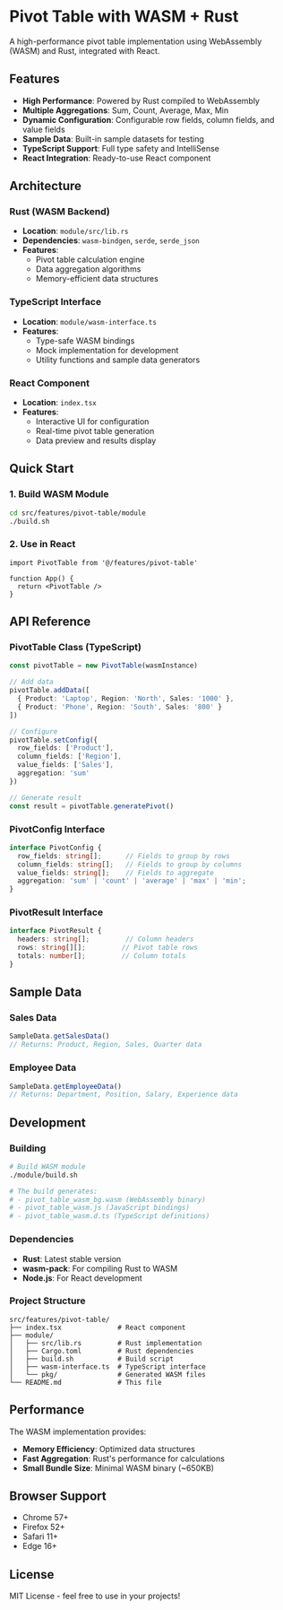 # Pivot Table with WASM + Rust

A high-performance pivot table implementation using WebAssembly (WASM) and Rust, integrated with React.

## Features

- **High Performance**: Powered by Rust compiled to WebAssembly
- **Multiple Aggregations**: Sum, Count, Average, Max, Min
- **Dynamic Configuration**: Configurable row fields, column fields, and value fields
- **Sample Data**: Built-in sample datasets for testing
- **TypeScript Support**: Full type safety and IntelliSense
- **React Integration**: Ready-to-use React component

## Architecture

### Rust (WASM Backend)
- **Location**: `module/src/lib.rs`
- **Dependencies**: `wasm-bindgen`, `serde`, `serde_json`
- **Features**: 
  - Pivot table calculation engine
  - Data aggregation algorithms
  - Memory-efficient data structures

### TypeScript Interface
- **Location**: `module/wasm-interface.ts`
- **Features**:
  - Type-safe WASM bindings
  - Mock implementation for development
  - Utility functions and sample data generators

### React Component
- **Location**: `index.tsx`
- **Features**:
  - Interactive UI for configuration
  - Real-time pivot table generation
  - Data preview and results display

## Quick Start

### 1. Build WASM Module
```bash
cd src/features/pivot-table/module
./build.sh
```

### 2. Use in React
```tsx
import PivotTable from '@/features/pivot-table'

function App() {
  return <PivotTable />
}
```

## API Reference

### PivotTable Class (TypeScript)
```typescript
const pivotTable = new PivotTable(wasmInstance)

// Add data
pivotTable.addData([
  { Product: 'Laptop', Region: 'North', Sales: '1000' },
  { Product: 'Phone', Region: 'South', Sales: '800' }
])

// Configure
pivotTable.setConfig({
  row_fields: ['Product'],
  column_fields: ['Region'],
  value_fields: ['Sales'],
  aggregation: 'sum'
})

// Generate result
const result = pivotTable.generatePivot()
```

### PivotConfig Interface
```typescript
interface PivotConfig {
  row_fields: string[];      // Fields to group by rows
  column_fields: string[];   // Fields to group by columns
  value_fields: string[];    // Fields to aggregate
  aggregation: 'sum' | 'count' | 'average' | 'max' | 'min';
}
```

### PivotResult Interface
```typescript
interface PivotResult {
  headers: string[];         // Column headers
  rows: string[][];         // Pivot table rows
  totals: number[];         // Column totals
}
```

## Sample Data

### Sales Data
```typescript
SampleData.getSalesData()
// Returns: Product, Region, Sales, Quarter data
```

### Employee Data
```typescript
SampleData.getEmployeeData()
// Returns: Department, Position, Salary, Experience data
```

## Development

### Building
```bash
# Build WASM module
./module/build.sh

# The build generates:
# - pivot_table_wasm_bg.wasm (WebAssembly binary)
# - pivot_table_wasm.js (JavaScript bindings)
# - pivot_table_wasm.d.ts (TypeScript definitions)
```

### Dependencies
- **Rust**: Latest stable version
- **wasm-pack**: For compiling Rust to WASM
- **Node.js**: For React development

### Project Structure
```
src/features/pivot-table/
├── index.tsx              # React component
├── module/
│   ├── src/lib.rs         # Rust implementation
│   ├── Cargo.toml         # Rust dependencies
│   ├── build.sh           # Build script
│   ├── wasm-interface.ts  # TypeScript interface
│   └── pkg/               # Generated WASM files
└── README.md              # This file
```

## Performance

The WASM implementation provides:
- **Memory Efficiency**: Optimized data structures
- **Fast Aggregation**: Rust's performance for calculations
- **Small Bundle Size**: Minimal WASM binary (~650KB)

## Browser Support

- Chrome 57+
- Firefox 52+
- Safari 11+
- Edge 16+

## License

MIT License - feel free to use in your projects!
